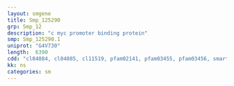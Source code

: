 ```yaml
---
layout: smgene
title: Smp_125290
grp: Smp_12
description: "c myc promoter binding protein"
smp: Smp_125290.1
uniprot: "G4V730"
length:  6390
cdd: "cl04084, cl04085, cl11519, pfam02141, pfam03455, pfam03456, smart00799, smart00800, smart00801"
kk: ns
categories: sm
---
```


